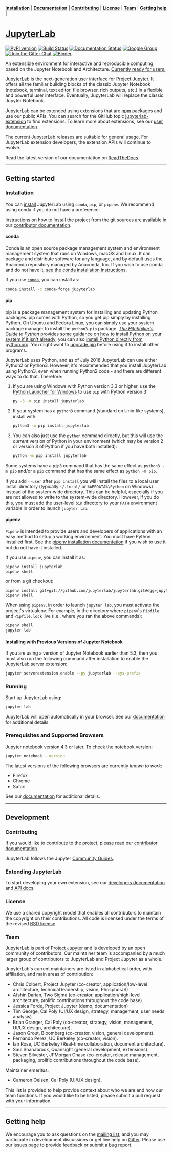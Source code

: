 **[Installation](#installation)** |
**[Documentation](http://jupyterlab.readthedocs.io)** |
**[Contributing](#contributing)** |
**[License](#license)** |
**[Team](#team)** |
**[Getting help](#getting-help)** |

# [JupyterLab](http://jupyterlab.github.io/jupyterlab/)

[![PyPI version](https://badge.fury.io/py/jupyterlab.svg)](https://badge.fury.io/py/jupyterlab)
[![Build Status](https://travis-ci.org/jupyterlab/jupyterlab.svg?branch=master)](https://travis-ci.org/jupyterlab/jupyterlab)
[![Documentation Status](https://readthedocs.org/projects/jupyterlab/badge/?version=stable)](http://jupyterlab.readthedocs.io/en/stable/)
[![Google Group](https://img.shields.io/badge/-Google%20Group-lightgrey.svg)](https://groups.google.com/forum/#!forum/jupyter)
[![Join the Gitter Chat](https://img.shields.io/gitter/room/nwjs/nw.js.svg)](https://gitter.im/jupyterlab/jupyterlab)
[![Binder](https://mybinder.org/badge.svg)](https://mybinder.org/v2/gh/jupyterlab/jupyterlab-demo/0b0bb42e3e43ee2ebe1c0424d3a88a9b9edcd055?urlpath=lab%2Ftree%2Fdemo%2FLorenz.ipynb)

An extensible environment for interactive and reproducible computing, based on the
Jupyter Notebook and Architecture. [Currently ready for users.](https://blog.jupyter.org/jupyterlab-is-ready-for-users-5a6f039b8906)

[JupyterLab](http://jupyterlab.readthedocs.io/en/stable/) is the next-generation user interface for [Project Jupyter](https://jupyter.org). It offers
all the familiar building blocks of the classic Jupyter Notebook (notebook,
terminal, text editor, file browser, rich outputs, etc.) in a flexible and
powerful user interface.
Eventually, JupyterLab will replace the classic Jupyter Notebook.

JupyterLab can be extended using extensions that are [npm](https://www.npmjs.com/) packages
and use our public APIs. You can search for the GitHub topic [jupyterlab-extension](https://github.com/topics/jupyterlab-extension) to find extensions. To learn more about extensions, see our [user documentation](https://jupyterlab.readthedocs.io/en/latest/user/extensions.html).

The current JupyterLab releases are suitable for general
usage. For JupyterLab extension developers, the extension APIs will continue to
evolve.

Read the latest version of our documentation on [ReadTheDocs](http://jupyterlab.readthedocs.io/en/latest/).

---

## Getting started

### Installation

You can [install](http://jupyterlab.readthedocs.io/en/stable/getting_started/installation.html) JupyterLab using `conda`, `pip`, or `pipenv`. We recommend using conda if you do not have a preference.

Instructions on how to install the project from the git sources are available in our [contributor documentation](CONTRIBUTING.md).

#### conda

Conda is an open source package management system and environment management system that runs on Windows, macOS and Linux. It can package and distribute software for any language, and by default uses the Anaconda repository managed by Anaconda, Inc. If you wish to use conda and do not have it, [see the conda installation instructions](https://conda.io/docs/user-guide/install/index.html).

If you use [`conda`](https://anaconda.org/conda-forge/jupyterlab), you can install as:

```bash
conda install -c conda-forge jupyterlab
```

#### pip

pip is a package management system for installing and updating Python packages. pip comes with Python, so you get pip simply by installing Python. On Ubuntu and Fedora Linux, you can simply use your system package manager to install the `python3-pip` package. [_The Hitchhiker's Guide to Python_ provides some guidance on how to install Python on your system if it isn't already](https://docs.python-guide.org/starting/installation/); you can also [install Python directly from python.org](https://www.python.org/getit/). You might want to [upgrade pip](https://pip.pypa.io/en/stable/installing/) before using it to install other programs.

JupyterLab uses Python, and as of July 2018 JupyterLab can use either Python2 or Python3. However, it's recommended that you install JupyterLab using Python3, even when running Python2 code - and there are different ways to do that. Therefore:

1.  If you are using Windows with Python version 3.3 or higher, use the [Python Launcher for Windows](https://docs.python.org/3/using/windows.html?highlight=shebang#python-launcher-for-windows) to use `pip` with Python version 3:
    ```bash
    py -3 -m pip install jupyterlab
    ```
2.  If your system has a `python3` command (standard on Unix-like systems), install with:
    ```bash
    python3 -m pip install jupyterlab
    ```
3.  You can also just use the `python` command directly, but this will use the _current_ version of Python in your environment (which may be version 2 or version 3 of Python if you have both installed):
    ```bash
    python -m pip install jupyterlab
    ```

Some systems have a `pip3` command that has the same effect as `python3 -m pip` and/or a `pip` command that has the same effect as `python -m pip`.

If you add `--user` after `pip install` you will install the files to a local user install directory (typically `~/.local/` or `%APPDATA%\Python` on Windows) instead of the system-wide directory. This can be helpful, especially if you are not allowed to write to the system-wide directory. However, if you do this, you must add the user-level `bin` directory to your `PATH` environment variable in order to launch `jupyter lab`.

#### pipenv

`Pipenv` is intended to provide users and developers of applications with an easy method to setup a working environment. You must have Python installed first. See the [pipenv installation documentation](https://docs.pipenv.org/install) if you wish to use it but do not have it installed.

If you use `pipenv`, you can install it as:

```bash
pipenv install jupyterlab
pipenv shell
```

or from a git checkout:

```bash
pipenv install git+git://github.com/jupyterlab/jupyterlab.git#egg=jupyterlab
pipenv shell
```

When using `pipenv`, in order to launch `jupyter lab`, you must activate the project's virtualenv. For example, in the directory where `pipenv`'s `Pipfile` and `Pipfile.lock` live (i.e., where you ran the above commands):

```bash
pipenv shell
jupyter lab
```

#### Installing with Previous Versions of Jupyter Notebook

If you are using a version of Jupyter Notebook earlier than 5.3, then you must also run the following command
after installation to enable the JupyterLab server extension:

```bash
jupyter serverextension enable --py jupyterlab --sys-prefix
```

### Running

Start up JupyterLab using:

```bash
jupyter lab
```

JupyterLab will open automatically in your browser. See our [documentation](http://jupyterlab.readthedocs.io/en/stable/getting_started/starting.html) for additional details.

### Prerequisites and Supported Browsers

Jupyter notebook version 4.3 or later. To check the notebook version:

```bash
jupyter notebook --version
```

The latest versions of the following browsers are currently _known to work_:

- Firefox
- Chrome
- Safari

See our [documentation](http://jupyterlab.readthedocs.io/en/latest/getting_started/installation.html) for additional details.

---

## Development

### Contributing

If you would like to contribute to the project, please read our [contributor documentation](CONTRIBUTING.md).

JupyterLab follows the Jupyter [Community Guides](https://jupyter.readthedocs.io/en/latest/community/content-community.html).

### Extending JupyterLab

To start developing your own extension, see our [developers documentation](https://jupyterlab.readthedocs.io/en/latest/developer/extension_dev.html) and [API docs](http://jupyterlab.github.io/jupyterlab/).

### License

We use a shared copyright model that enables all contributors to maintain the
copyright on their contributions. All code is licensed under the terms of the revised [BSD license](https://github.com/jupyterlab/jupyterlab/blob/master/LICENSE).

### Team

JupyterLab is part of [Project Jupyter](http://jupyter.org/) and is developed by an open community of contributors. Our maintainer team is accompanied by a much larger group of contributors to JupyterLab and Project Jupyter as a whole.

JupyterLab's current maintainers are listed in alphabetical order, with affiliation, and main areas of contribution:

- Chris Colbert, Project Jupyter (co-creator, application/low-level architecture,
  technical leadership, vision, PhosphorJS)
- Afshin Darian, Two Sigma (co-creator, application/high-level architecture,
  prolific contributions throughout the code base).
- Jessica Forde, Project Jupyter (demo, documentation)
- Tim George, Cal Poly (UI/UX design, strategy, management, user needs analysis)
- Brian Granger, Cal Poly (co-creator, strategy, vision, management, UI/UX design,
  architecture).
- Jason Grout, Bloomberg (co-creator, vision, general development).
- Fernando Perez, UC Berkeley (co-creator, vision).
- Ian Rose, UC Berkeley (Real-time collaboration, document architecture).
- Saul Shanabrook, Quansight (general development, extensions)
- Steven Silvester, JPMorgan Chase (co-creator, release management, packaging,
  prolific contributions throughout the code base).

Maintainer emeritus:

- Cameron Oelsen, Cal Poly (UI/UX design).

This list is provided to help provide context about who we are and how our team functions.
If you would like to be listed, please submit a pull request with your information.

---

## Getting help

We encourage you to ask questions on the [mailing list](https://groups.google.com/forum/#!forum/jupyter),
and you may participate in development discussions or get live help on [Gitter](https://gitter.im/jupyterlab/jupyterlab). Please use our [issues page](https://github.com/jupyterlab/jupyterlab/issues) to provide feedback or submit a bug report.
